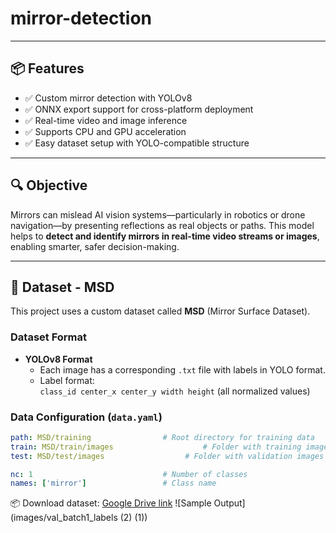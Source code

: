 # mirror-detection

---

## 📦 Features

- ✅ Custom mirror detection with YOLOv8
- ✅ ONNX export support for cross-platform deployment
- ✅ Real-time video and image inference
- ✅ Supports CPU and GPU acceleration
- ✅ Easy dataset setup with YOLO-compatible structure

---

## 🔍 Objective

Mirrors can mislead AI vision systems—particularly in robotics or drone navigation—by presenting reflections as real objects or paths. This model helps to **detect and identify mirrors in real-time video streams or images**, enabling smarter, safer decision-making.

---

## 📁 Dataset - MSD

This project uses a custom dataset called **MSD** (Mirror Surface Dataset).

### Dataset Format

- **YOLOv8 Format**
  - Each image has a corresponding `.txt` file with labels in YOLO format.
  - Label format:  
    `class_id center_x center_y width height` (all normalized values)

### Data Configuration (`data.yaml`)

```yaml
path: MSD/training                # Root directory for training data
train: MSD/train/images                    # Folder with training images
test: MSD/test/images                  # Folder with validation images

nc: 1                             # Number of classes
names: ['mirror']                 # Class name
```
📦 Download dataset: [Google Drive link]([https://drive.google.com/...](https://drive.google.com/drive/folders/1uIwLq1fSGvAVQhgAzU1Q7tI2ZmRPj1Rg?usp=drive_link))
![Sample Output](images/val_batch1_labels (2) (1))
